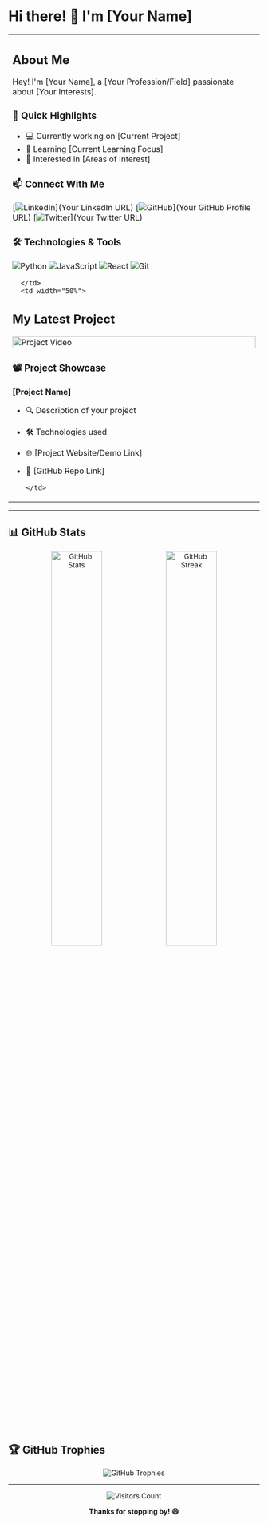 # Hi there! 👋 I'm [Your Name]

<div align="center">
  <table>
    <tr>
      <td width="50%" valign="top">
        
## About Me
Hey! I'm [Your Name], a [Your Profession/Field] passionate about [Your Interests].

### 🌟 Quick Highlights
- 💻 Currently working on [Current Project]
- 🌱 Learning [Current Learning Focus]
- 🚀 Interested in [Areas of Interest]

### 📫 Connect With Me
[![LinkedIn](https://img.shields.io/badge/LinkedIn-blue?style=for-the-badge&logo=linkedin&logoColor=white)](Your LinkedIn URL)
[![GitHub](https://img.shields.io/badge/GitHub-black?style=for-the-badge&logo=github&logoColor=white)](Your GitHub Profile URL)
[![Twitter](https://img.shields.io/badge/Twitter-blue?style=for-the-badge&logo=twitter&logoColor=white)](Your Twitter URL)

### 🛠️ Technologies & Tools
![Python](https://img.shields.io/badge/-Python-3776AB?style=flat-square&logo=python&logoColor=white)
![JavaScript](https://img.shields.io/badge/-JavaScript-F7DF1E?style=flat-square&logo=javascript&logoColor=black)
![React](https://img.shields.io/badge/-React-61DAFB?style=flat-square&logo=react&logoColor=black)
![Git](https://img.shields.io/badge/-Git-F05032?style=flat-square&logo=git&logoColor=white)

      </td>
      <td width="50%">
        
## My Latest Project

<!-- Replace the YouTube embed URL with your project video -->
<a href="https://www.youtube.com/embed/YOUR_VIDEO_ID">
  <img src="https://img.youtube.com/vi/YOUR_VIDEO_ID/maxresdefault.jpg" alt="Project Video" width="100%">
</a>

### 📽️ Project Showcase
**[Project Name]**
- 🔍 Description of your project
- 🛠️ Technologies used
- 🌐 [Project Website/Demo Link]
- 📂 [GitHub Repo Link]

      </td>
    </tr>
  </table>
</div>

---

## 📊 GitHub Stats

<div align="center">
  <img src="https://github-readme-stats.vercel.app/api?username=YOUR_GITHUB_USERNAME&show_icons=true&theme=radical" alt="GitHub Stats" width="45%">
  <img src="https://github-readme-streak-stats.herokuapp.com/?user=YOUR_GITHUB_USERNAME&theme=radical" alt="GitHub Streak" width="45%">
</div>

## 🏆 GitHub Trophies

<div align="center">
  <img src="https://github-profile-trophy.vercel.app/?username=YOUR_GITHUB_USERNAME&theme=radical&no-frame=true&no-bg=true&margin-w=4" alt="GitHub Trophies">
</div>

---

<div align="center">
  <img src="https://visitcount.itsvg.in/api?id=YOUR_GITHUB_USERNAME&icon=5&color=6" alt="Visitors Count">
  
  **Thanks for stopping by! 😄**
</div>

<!-- 
CUSTOMIZATION TIPS:
1. Replace [Your Name], [Your Profession], etc. with your details
2. Update URLs for social media and project links
3. Replace YOUR_VIDEO_ID with actual YouTube video ID
4. Replace YOUR_GITHUB_USERNAME with your GitHub username
5. Adjust technologies and sections to match your profile
-->
